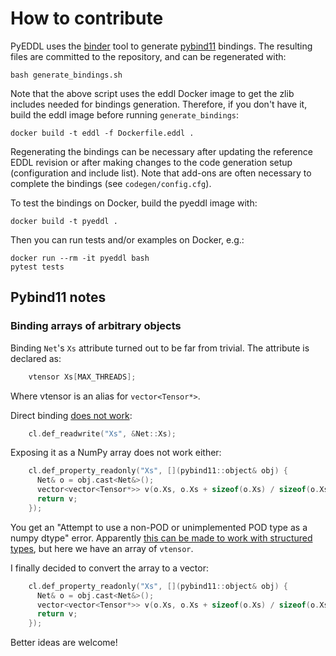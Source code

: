 # How to contribute

PyEDDL uses the [binder](https://github.com/RosettaCommons/binder) tool to
generate [pybind11](https://github.com/pybind/pybind11) bindings. The
resulting files are committed to the repository, and can be regenerated with:

```
bash generate_bindings.sh
```

Note that the above script uses the eddl Docker image to get the zlib
includes needed for bindings generation. Therefore, if you don't have it,
build the eddl image before running `generate_bindings`:

```
docker build -t eddl -f Dockerfile.eddl .
```

Regenerating the bindings can be necessary after updating the reference EDDL
revision or after making changes to the code generation setup (configuration
and include list). Note that add-ons are often necessary to complete the
bindings (see `codegen/config.cfg`).

To test the bindings on Docker, build the pyeddl image with:

```
docker build -t pyeddl .
```

Then you can run tests and/or examples on Docker, e.g.:

```
docker run --rm -it pyeddl bash
pytest tests
```


## Pybind11 notes

### Binding arrays of arbitrary objects

Binding `Net`'s `Xs` attribute turned out to be far from trivial. The
attribute is declared as:

```cpp
    vtensor Xs[MAX_THREADS];
```

Where vtensor is an alias for `vector<Tensor*>`.

Direct binding [does not work](https://stackoverflow.com/questions/52170192):

```cpp
    cl.def_readwrite("Xs", &Net::Xs);
```

Exposing it as a NumPy array does not work either:

```cpp
    cl.def_property_readonly("Xs", [](pybind11::object& obj) {
      Net& o = obj.cast<Net&>();
      vector<vector<Tensor*>> v(o.Xs, o.Xs + sizeof(o.Xs) / sizeof(o.Xs[0]));
      return v;
    });
```

You get an "Attempt to use a non-POD or unimplemented POD type as a numpy
dtype" error. Apparently [this can be made to work with structured
types](https://pybind11.readthedocs.io/en/stable/advanced/pycpp/numpy.html#structured-types),
but here we have an array of `vtensor`.

I finally decided to convert the array to a vector:

```cpp
    cl.def_property_readonly("Xs", [](pybind11::object& obj) {
      Net& o = obj.cast<Net&>();
      vector<vector<Tensor*>> v(o.Xs, o.Xs + sizeof(o.Xs) / sizeof(o.Xs[0]));
      return v;
    });
```

Better ideas are welcome!
